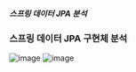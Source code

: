 ##### 스프링 데이터 JPA 분석
### 스프링 데이터 JPA 구현체 분석

![image](https://user-images.githubusercontent.com/40969203/107947822-52563d00-6fd6-11eb-9949-84a319cd5f8e.png)
![image](https://user-images.githubusercontent.com/40969203/107947832-57b38780-6fd6-11eb-8c89-936e61f6a5ea.png)